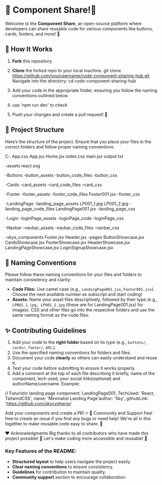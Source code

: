 # 🌟 Component Share!🌟

Welcome to the **Component Share**, an open-source platform where developers can share reusable code for various components like buttons, cards, footers, and more! 🚀

## 🎯 How It Works

1. **Fork** this repository.
2. **Clone** the forked repo to your local machine.
git clone https://github.com/yourusername/code-component-sharing-hub.git
Navigate into the directory:
cd code-component-sharing-hub

3. Add your code in the appropriate folder, ensuring you follow the naming conventions outlined below.
4. use 'npm run dev' to check
5. Push your changes and create a pull request! 🎉

## 📁 Project Structure

Here’s the structure of the project. Ensure that you place your files in the correct folders and follow proper naming conventions:


C:.
  App.css
  App.jsx
  Home.jsx
  index.css
  main.jsx
  output.txt
  
-assets
  react.svg
  
-Buttons
  -button_assets
  -button_code_files
  -button_css
  
-Cards
  -card_assets
  -card_code_files
  -card_css
  
-Footer
  -footer_assets
  -footer_code_files
    Footer001.jsx
  -footer_css
  
-LandingPage
  -landing_page_assets
    LP001_1.jpg
    LP001_2.jpg
  -landing_page_code_files
    LandingPage001.jsx
  -landing_page_css
  
-Login
  -loginPage_assets
  -loginPage_code
  -loginPage_css
  
-Navbar
  -navbar_assets
  -navbar_code_files
  -navbar_css
  
-skys_components
  Footer.jsx
  Header.jsx
  -pages
    ButtonShowcase.jsx
    CardsShowcase.jsx
    FooterShowcase.jsx
    HeaderShowcase.jsx
    LandingPageShowcase.jsx
    LoginSignupShowcase.jsx




## 📝 Naming Conventions

Please follow these naming conventions for your files and folders to maintain consistency and clarity:

- **Code Files:** Use camel case (e.g., `LandingPage001.jsx`, `Footer001.jsx`). Choose the next available number as subscript and start coding!
- **Assets:** Name your asset files descriptively, followed by their type (e.g., `LP001_1.jpg, LP001_2.jpg` (these are for LandingPage001.jsx) for images).
CSS and other files go into the respective folders and use the same naming format as the code files.


## ✨ Contributing Guidelines

1. Add your code to the **right folder** based on its type (e.g., `buttons/`, `cards/`, `footer/`, etc.).
2. Use the specified naming conventions for folders and files.
3. Document your code **clearly** so others can easily understand and reuse it.
4. Test your code before submitting to ensure it works properly.
5. Add a comment at the top of each file describing it briefly, name of the component, tech used, your social links(optional) and authorName/username. Example:
  
  // Futuristic landing page component: LandingPage001, TechUsed: 'React, TailwindCSS', name: 'Minimalist Landing Page'author: 'Sky', githubLink: 'https://github.com/skycypherxo'




Add your components and create a PR! 🔥
💬 Community and Support
Feel free to create an issue if you find any bugs or need help! We're all in this together to make reusable code easy to share. 🤝

❤️ Acknowledgments
Big thanks to all contributors who have made this project possible! 🎉 Let's make coding more accessible and reusable! 🙌


### Key Features of the README:
- **Structured layout** to help users navigate the project easily.
- **Clear naming conventions** to ensure consistency.
- **Guidelines** for contribution to maintain quality.
- **Community support** section to encourage collaboration.
